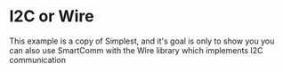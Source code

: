 # I2C or Wire

This example is a copy of Simplest, and it's goal is only to show you you can also use SmartComm with the Wire library which implements I2C communication